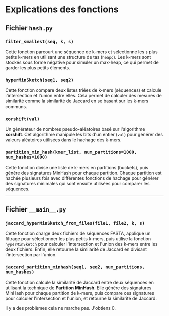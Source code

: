 # Explications des fonctions

## Fichier `hash.py`

### `filter_smallest(seq, k, s)`
Cette fonction parcourt une séquence de k-mers et sélectionne les `s` plus petits k-mers en utilisant une structure de tas (`heapq`). Les k-mers sont stockés sous forme négative pour simuler un max-heap, ce qui permet de garder les plus petits éléments.

### `hyperMinSketch(seq1, seq2)`
Cette fonction compare deux listes triées de k-mers (séquences) et calcule l'intersection et l'union entre elles. Cela permet de calculer des mesures de similarité comme la similarité de Jaccard en se basant sur les k-mers communs.

### `xorshift(val)`
Un générateur de nombres pseudo-aléatoires basé sur l'algorithme **xorshift**. Cet algorithme manipule les bits d'un entier (`val`) pour générer des valeurs aléatoires utilisées dans le hachage des k-mers.

### `partition_min_hash(kmer_list, num_partitions=1000, num_hashes=1000)`
Cette fonction divise une liste de k-mers en partitions (buckets), puis génère des signatures MinHash pour chaque partition. Chaque partition est hachée plusieurs fois avec différentes fonctions de hachage pour générer des signatures minimales qui sont ensuite utilisées pour comparer les séquences.

---

## Fichier `__main__.py`

### `jaccard_hyperMinSketch_from_files(file1, file2, k, s)`
Cette fonction charge deux fichiers de séquences FASTA, applique un filtrage pour sélectionner les plus petits k-mers, puis utilise la fonction `hyperMinSketch` pour calculer l'intersection et l'union des k-mers entre les deux fichiers. Enfin, elle retourne la similarité de Jaccard en divisant l'intersection par l'union.

### `jaccard_partition_minhash(seq1, seq2, num_partitions, num_hashes)`
Cette fonction calcule la similarité de Jaccard entre deux séquences en utilisant la technique de **Partition MinHash**. Elle génère des signatures MinHash pour chaque partition de k-mers, puis compare ces signatures pour calculer l'intersection et l'union, et retourne la similarité de Jaccard.

Il y a des problèmes cela ne marche pas. J'obtiens 0.

